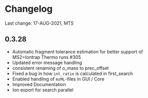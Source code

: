 # Changelog

Last change: 17-AUG-2021, MTS

## 0.3.28

* Automatic fragment tolerance estimation for better support of MS2=Iontrap Thermo runs #305
* Updated error message handling
* consistent renaming of o_mass to prec_offset
* Fixed a bug in how `int_ratio` is calculated in first_search
* Enabled handling of `mzML`-files in GUI / Core
* Improved Documentation
* Ion export for search parallel
